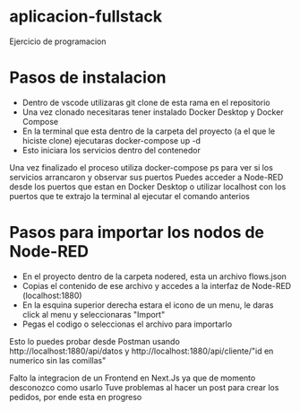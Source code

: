 # aplicacion-fullstack
Ejercicio de programacion

# Pasos de instalacion
- Dentro de vscode utilizaras git clone de esta rama en el repositorio
- Una vez clonado necesitaras tener instalado Docker Desktop y Docker Compose
- En la terminal que esta dentro de la carpeta del proyecto (a el que le hiciste clone) ejecutaras docker-compose up -d
- Esto iniciara los servicios dentro del contenedor

Una vez finalizado el proceso utiliza docker-compose ps para ver si los servicios arrancaron y observar sus puertos
Puedes acceder a Node-RED desde los puertos que estan en Docker Desktop o utilizar localhost con los puertos que te extrajo la terminal al ejecutar el comando anterios

# Pasos para importar los nodos de Node-RED

- En el proyecto dentro de la carpeta nodered, esta un archivo flows.json
- Copias el contenido de ese archivo y accedes a la interfaz de Node-RED (localhost:1880)
- En la esquina superior derecha estara el icono de un menu, le daras click al menu y seleccionaras "Import"
- Pegas el codigo o seleccionas el archivo para importarlo

Esto lo puedes probar desde Postman usando http://localhost:1880/api/datos y http://localhost:1880/api/cliente/"id en numerico sin las comillas"

Falto la integracion de un Frontend en Next.Js ya que de momento desconozco como usarlo
Tuve problemas al hacer un post para crear los pedidos, por ende esta en progreso
